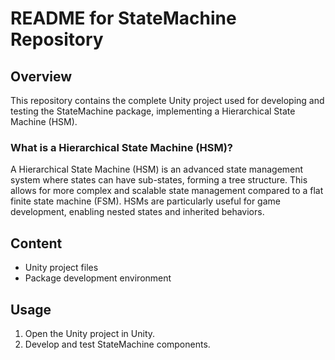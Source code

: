 # README for StateMachine Repository

## Overview
This repository contains the complete Unity project used for developing and testing the StateMachine package, implementing a Hierarchical State Machine (HSM).

### What is a Hierarchical State Machine (HSM)?
A Hierarchical State Machine (HSM) is an advanced state management system where states can have sub-states, forming a tree structure. This allows for more complex and scalable state management compared to a flat finite state machine (FSM). HSMs are particularly useful for game development, enabling nested states and inherited behaviors.

## Content
- Unity project files
- Package development environment

## Usage
1. Open the Unity project in Unity.
2. Develop and test StateMachine components.
